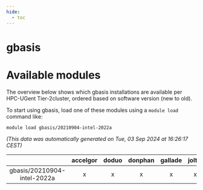 ```yaml
---
hide:
  - toc
---
```


gbasis
======

# Available modules


The overview below shows which gbasis installations are available per HPC-UGent Tier-2cluster, ordered based on software version (new to old).

To start using gbasis, load one of these modules using a `module load` command like:

```shell
module load gbasis/20210904-intel-2022a
```

*(This data was automatically generated on Tue, 03 Sep 2024 at 16:26:17 CEST)*  

| |accelgor|doduo|donphan|gallade|joltik|shinx|skitty|
| :---: | :---: | :---: | :---: | :---: | :---: | :---: | :---: |
|gbasis/20210904-intel-2022a|x|x|x|x|x|-|x|
